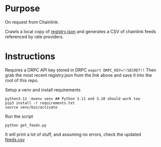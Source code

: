 # Purpose
On request from Chainlink:

Crawls a local copy of [registry.json](https://github.com/balancer/code-review/blob/main/erc4626/registry.json) and generates a CSV of chainlink feeds referenced by rate providers.  


# Instructions
Requires a DRPC API key stored in DRPC
`export DRPC_KEY=!!SECRET!!`
Then grab the most recent registry.json from the link above and save it into the root of this repo.

Setup a venv and install requirements
```
python3.12 -mvenv venv ## Python 3.11 and 3.10 should work too
pip3 install -r requirements.txt
source venv/bin/activate
```


Run the script
```
python get_feeds.py
```
It will print a lot of stuff, and assuming no errors, check the updated [feeds.csv](./feeds.csv)

